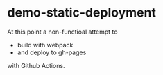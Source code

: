 # demo-static-deployment

At this point a non-functioal attempt to

* build with webpack
* and deploy to gh-pages

with Github Actions.
